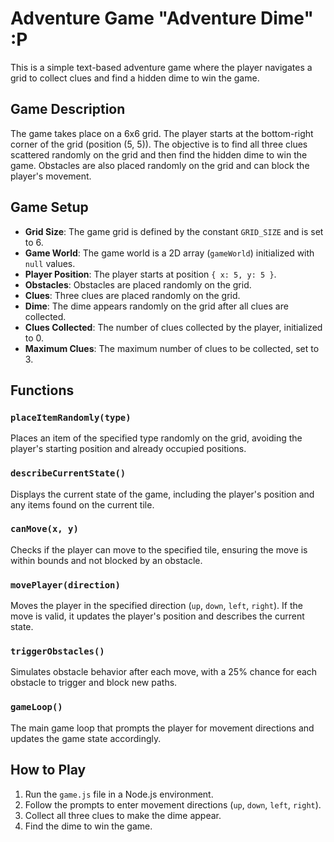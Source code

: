 # Adventure Game "Adventure Dime" :P

This is a simple text-based adventure game where the player navigates a grid to collect clues and find a hidden dime to win the game.

## Game Description

The game takes place on a 6x6 grid. The player starts at the bottom-right corner of the grid (position (5, 5)). The objective is to find all three clues scattered randomly on the grid and then find the hidden dime to win the game. Obstacles are also placed randomly on the grid and can block the player's movement.

## Game Setup

- **Grid Size**: The game grid is defined by the constant `GRID_SIZE` and is set to 6.
- **Game World**: The game world is a 2D array (`gameWorld`) initialized with `null` values.
- **Player Position**: The player starts at position `{ x: 5, y: 5 }`.
- **Obstacles**: Obstacles are placed randomly on the grid.
- **Clues**: Three clues are placed randomly on the grid.
- **Dime**: The dime appears randomly on the grid after all clues are collected.
- **Clues Collected**: The number of clues collected by the player, initialized to 0.
- **Maximum Clues**: The maximum number of clues to be collected, set to 3.

## Functions

### `placeItemRandomly(type)`

Places an item of the specified type randomly on the grid, avoiding the player's starting position and already occupied positions.

### `describeCurrentState()`

Displays the current state of the game, including the player's position and any items found on the current tile.

### `canMove(x, y)`

Checks if the player can move to the specified tile, ensuring the move is within bounds and not blocked by an obstacle.

### `movePlayer(direction)`

Moves the player in the specified direction (`up`, `down`, `left`, `right`). If the move is valid, it updates the player's position and describes the current state.

### `triggerObstacles()`

Simulates obstacle behavior after each move, with a 25% chance for each obstacle to trigger and block new paths.

### `gameLoop()`

The main game loop that prompts the player for movement directions and updates the game state accordingly.

## How to Play

1. Run the `game.js` file in a Node.js environment.
2. Follow the prompts to enter movement directions (`up`, `down`, `left`, `right`).
3. Collect all three clues to make the dime appear.
4. Find the dime to win the game.
